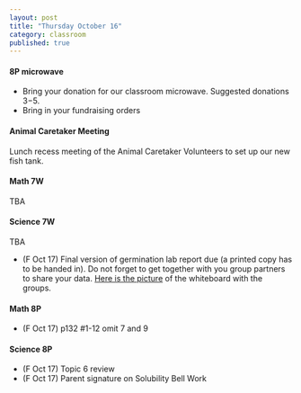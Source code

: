 ```yaml
---
layout: post
title: "Thursday October 16"
category: classroom
published: true
---
```


#### 8P microwave
* Bring your donation for our classroom microwave. Suggested donations $3-$5.
* Bring in your fundraising orders

#### Animal Caretaker Meeting 
Lunch recess meeting of the Animal Caretaker Volunteers to set up our new fish tank.

#### Math 7W
TBA

#### Science 7W
TBA
* (F Oct 17) Final version of germination lab report due (a printed copy has to be handed in). Do not forget to get together with you group partners to share your data. [Here is the picture](https://www.dropbox.com/s/zizjof6llbrqvwd/2014-09-26%2015.00.19.jpg?dl=0) of the whiteboard with the groups.

#### Math 8P
* (F Oct 17) p132 #1-12 omit 7 and 9

#### Science 8P
* (F Oct 17) Topic 6 review
* (F Oct 17) Parent signature on Solubility Bell Work
